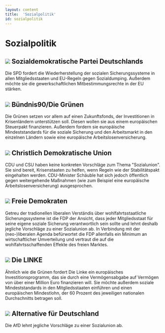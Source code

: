 ```yaml
---
layout: content
title:  'Sozialpolitik'
id: sozialpolitik
---
```


# Sozialpolitik

## <img src="{{ site.url }}/images/spd.png" class="parteilogo"> Sozialdemokratische Partei Deutschlands 
Die SPD fordert die Wiederherstellung der sozialen Sicherungssysteme in allen Mitgliedsstaaten und EU-Regeln gegen Sozialdumping. Außerdem möchte sie die gewerkschaftlichen Mitbestimmungsrechte in der EU stärken.

## <img src="{{ site.url }}/images/gruene.png" class="parteilogo"> Bündnis90/Die Grünen
Die Grünen setzen vor allem auf einen Zukunftsfonds, der Investitionen in Krisenländern unterstützen soll. Diesen wollen sie aus einem europäischen Steuerpakt finanzieren. Außerdem fordern sie europäische Mindeststandards für die soziale Sicherung und den Arbeitsmarkt in den einzelnen Ländern sowie eine europäische Arbeitslosenversicherung.

## <img src="{{ site.url }}/images/cdu.png" class="parteilogo"> Christlich Demokratische Union
CDU und CSU haben keine konkreten Vorschläge zum Thema "Sozialunion". Sie sind bereit, Krisenstaaten zu helfen, wenn Regeln wie der Stabilitätspakt eingehalten werden. CDU-Minister Schäuble hat sich jedoch öffentlich gegen weitergehende Maßnahmen (wie zum Beispiel eine europäische Arbeitslosenversicherung) ausgesprochen.

## <img src="{{ site.url }}/images/fdp.png" class="parteilogo"> Freie Demokraten
Getreu der tradionellen liberalen Verständis über wohlfahrtsstaatliche Sicherungssysteme ist die FDP der Ansicht, dass jeder Mitgliedsstaat für seine eigene soziale Sicherung verantwortlich sein sollte und lehnt deshalb jegliche Vorschläge zu einer Sozialunion ab. In Verbindung mit der (neo-)liberalen Agenda befürwortet die FDP allenfalls ein Minimum an wirtschaftlicher Umverteilung und vertraut die auf die wohlfahrtsschaffenden Effekte des freien Marktes.

## <img src="{{ site.url }}/images/linke.png" class="parteilogo">  Die LINKE
Ähnlich wie die Grünen fordert Die Linke ein europäisches Investitionsprogramm, das sie durch eine Vermögensabgabe auf Vermögen von über einer Million Euro finanzieren will. Sie möchte außerdem soziale Mindeststandards in den Mitgliedsstaaten einführen und einen europäischen Mindestlohn, der 60 Prozent des jeweiligen nationalen Durchschnitts betragen soll.

## <img src="{{ site.url }}/images/afd.png" class="parteilogo"> Alternative für Deutschland 
Die AfD lehnt jegliche Vorschläge zu einer Sozialunion ab.